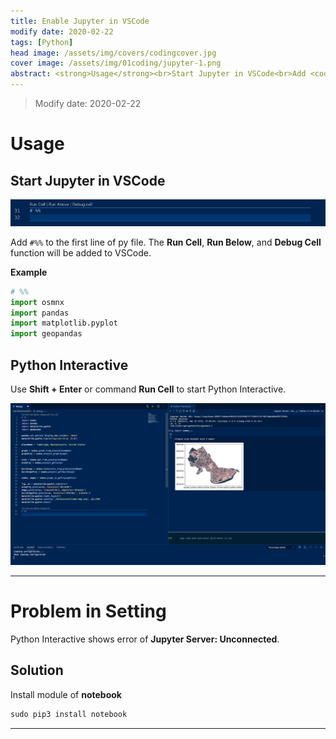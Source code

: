 ```yaml
---
title: Enable Jupyter in VSCode
modify date: 2020-02-22
tags: [Python]
head image: /assets/img/covers/codingcover.jpg
cover image: /assets/img/01coding/jupyter-1.png
abstract: <strong>Usage</strong><br>Start Jupyter in VSCode<br>Add <code>#%%</code> to the first line of py file. The Run Cell, Run Below, and Debug Cell function will be added to VSCode.
---
```


> Modify date: 2020-02-22

# Usage

## Start Jupyter in VSCode

![jupyter-1](../../../assets/img/01coding/jupyter-1.png)

Add `#%%` to the first line of py file. The **Run Cell**, **Run Below**, and **Debug Cell** function will be added to VSCode.

**Example**

```python
# %%
import osmnx
import pandas
import matplotlib.pyplot
import geopandas
```

## Python Interactive

Use **Shift + Enter** or command **Run Cell** to start Python Interactive.

![jupyter-2](../../../assets/img/01coding/jupyter-2.png)

---

# Problem in Setting

Python Interactive shows error of **Jupyter Server: Unconnected**.

## Solution

Install module of **notebook**

```python
sudo pip3 install notebook
```

---